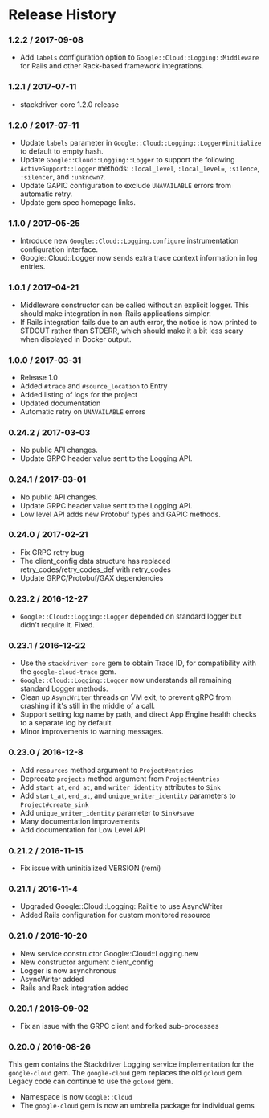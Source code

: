 # Release History

### 1.2.2 / 2017-09-08

* Add `labels` configuration option to `Google::Cloud::Logging::Middleware` for Rails and other Rack-based framework integrations.

### 1.2.1 / 2017-07-11

* stackdriver-core 1.2.0 release

### 1.2.0 / 2017-07-11

* Update `labels` parameter in `Google::Cloud::Logging::Logger#initialize` to default to empty hash.
* Update `Google::Cloud::Logging::Logger` to support the following `ActiveSupport::Logger` methods: `:local_level`, `:local_level=`, `:silence`, `:silencer`, and `:unknown?`.
* Update GAPIC configuration to exclude `UNAVAILABLE` errors from automatic retry.
* Update gem spec homepage links.

### 1.1.0 / 2017-05-25

* Introduce new `Google::Cloud::Logging.configure` instrumentation configuration interface.
* Google::Cloud::Logger now sends extra trace context information in log entries.

### 1.0.1 / 2017-04-21

* Middleware constructor can be called without an explicit logger. This should make integration in non-Rails applications simpler.
* If Rails integration fails due to an auth error, the notice is now printed to STDOUT rather than STDERR, which should make it a bit less scary when displayed in Docker output.

### 1.0.0 / 2017-03-31

* Release 1.0
* Added `#trace` and `#source_location` to Entry
* Added listing of logs for the project
* Updated documentation
* Automatic retry on `UNAVAILABLE` errors

### 0.24.2 / 2017-03-03

* No public API changes.
* Update GRPC header value sent to the Logging API.

### 0.24.1 / 2017-03-01

* No public API changes.
* Update GRPC header value sent to the Logging API.
* Low level API adds new Protobuf types and GAPIC methods.

### 0.24.0 / 2017-02-21

* Fix GRPC retry bug
* The client_config data structure has replaced retry_codes/retry_codes_def with retry_codes
* Update GRPC/Protobuf/GAX dependencies

### 0.23.2 / 2016-12-27

* `Google::Cloud::Logging::Logger` depended on standard logger but didn't require it. Fixed.

### 0.23.1 / 2016-12-22

* Use the `stackdriver-core` gem to obtain Trace ID, for compatibility with the `google-cloud-trace` gem.
* `Google::Cloud::Logging::Logger` now understands all remaining standard Logger methods.
* Clean up `AsyncWriter` threads on VM exit, to prevent gRPC from crashing if it's still in the middle of a call.
* Support setting log name by path, and direct App Engine health checks to a separate log by default.
* Minor improvements to warning messages.

### 0.23.0 / 2016-12-8

* Add `resources` method argument to `Project#entries`
* Deprecate `projects` method argument from `Project#entries`
* Add `start_at`, `end_at`, and `writer_identity` attributes to `Sink`
* Add `start_at`, `end_at`, and `unique_writer_identity` parameters to `Project#create_sink`
* Add `unique_writer_identity` parameter to `Sink#save`
* Many documentation improvements
* Add documentation for Low Level API

### 0.21.2 / 2016-11-15

* Fix issue with uninitialized VERSION (remi)

### 0.21.1 / 2016-11-4

* Upgraded Google::Cloud::Logging::Railtie to use AsyncWriter
* Added Rails configuration for custom monitored resource

### 0.21.0 / 2016-10-20

* New service constructor Google::Cloud::Logging.new
* New constructor argument client_config
* Logger is now asynchronous
* AsyncWriter added
* Rails and Rack integration added

### 0.20.1 / 2016-09-02

* Fix an issue with the GRPC client and forked sub-processes

### 0.20.0 / 2016-08-26

This gem contains the Stackdriver Logging service implementation for the `google-cloud` gem. The `google-cloud` gem replaces the old `gcloud` gem. Legacy code can continue to use the `gcloud` gem.

* Namespace is now `Google::Cloud`
* The `google-cloud` gem is now an umbrella package for individual gems
